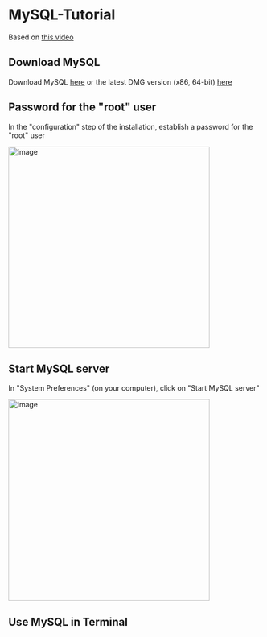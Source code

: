 # MySQL-Tutorial

Based on [this video](https://youtu.be/8UT-oZzDW6c)

## Download MySQL
Download MySQL [here](https://dev.mysql.com/get/Downloads/MySQL-8.0/mysql-8.0.28-macos11-x86_64.dmg) or the latest DMG version (x86, 64-bit) [here](https://dev.mysql.com/downloads/mysql/)

## Password for the "root" user
In the "configuration" step of the installation, establish a password for the "root" user

<img width="400" alt="image" src="https://user-images.githubusercontent.com/65092569/163596060-55629278-cabc-4d71-a999-20f0061af1da.png">

## Start MySQL server
In "System Preferences" (on your computer), click on "Start MySQL server"

<img width="400" alt="image" src="https://user-images.githubusercontent.com/65092569/163597431-172041da-2889-493e-950a-51c25d0ceeaa.png">

## Use MySQL in Terminal
